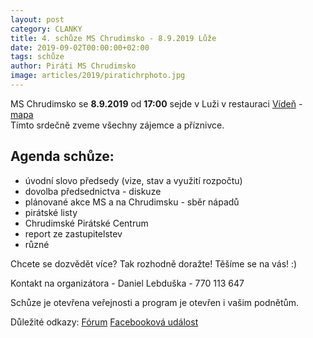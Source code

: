 ```yaml
---
layout: post
category: CLANKY
title: 4. schůze MS Chrudimsko - 8.9.2019 Lůže 
date: 2019-09-02T00:00:00+02:00
tags: schůze
author: Piráti MS Chrudimsko
image: articles/2019/piratichrphoto.jpg
---
```


MS Chrudimsko se **8.9.2019** od **17:00** sejde v Luži v restauraci [Vídeň](http://restauraceviden.cz/) - [mapa](https://en.mapy.cz/zakladni?x=16.0290522&y=49.8935152&z=19&source=addr&id=9621835)  
Tímto srdečně zveme všechny zájemce a příznivce.

Agenda schůze:
-------------

* úvodní slovo předsedy (vize, stav a využití rozpočtu)
* dovolba předsednictva - diskuze
* plánované akce MS a na Chrudimsku - sběr nápadů
* pirátské listy
* Chrudimské Pirátské Centrum
* report ze zastupitelstev
* různé


Chcete se dozvědět více? Tak rozhodně doražte! Těšíme se na vás! :)

Kontakt na organizátora - Daniel Lebduška - 770 113 647

Schůze je otevřena veřejnosti a program je otevřen i vašim podnětům.

Důležité odkazy:
[Fórum](https://forum.pirati.cz/viewtopic.php?p=633656#p633656)
[Facebooková událost]()
